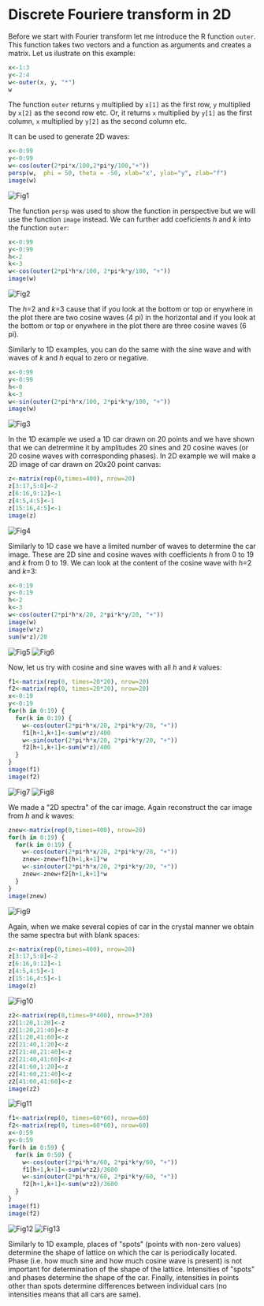 # Discrete Fouriere transform in 2D

Before we start with Fourier transform let me introduce the R function `outer`. This function takes two
vectors and a function as arguments and creates a matrix. Let us ilustrate on this example:

```R
x<-1:3
y<-2:4
w<-outer(x, y, "*")
w
```
The function `outer` returns `y` multiplied by `x[1]` as the first row, `y` multiplied by `x[2]` as the
second row etc. Or, it returns `x` multiplied by `y[1]` as the first column, `x` multiplied by `y[2]` as
the second column etc.

It can be used to generate 2D waves:
```R
x<-0:99
y<-0:99
w<-cos(outer(2*pi*x/100,2*pi*y/100,"+"))
persp(w,  phi = 50, theta = -50, xlab="x", ylab="y", zlab="f")
image(w)
```
![Fig1](fig1.png)

The function `persp` was used to show the function in perspective but we will use the function `image`
instead. We can further add coeficients *h* and *k* into the function `outer`:
```R
x<-0:99
y<-0:99
h<-2
k<-3
w<-cos(outer(2*pi*h*x/100, 2*pi*k*y/100, "+"))
image(w)
```
![Fig2](fig2.png)

The *h*=2 and *k*=3 cause that if you look at the bottom or top or enywhere in the plot there are
two cosine waves (4 pi) in the horizontal and if you look at the bottom or top or enywhere in the
plot there are three cosine waves (6 pi).

Similarly to 1D examples, you can do the same with the sine wave and with waves of *k* and *h*
equal to zero or negative.
```R
x<-0:99
y<-0:99
h<-0
k<-3
w<-sin(outer(2*pi*h*x/100, 2*pi*k*y/100, "+"))
image(w)
```
![Fig3](fig3.png)

In the 1D example we used a 1D car drawn on 20 points and we have shown that we can detrermine it
by amplitudes 20 sines and 20 cosine waves (or 20 cosine waves with corresponding phases). In 2D
example we will make a 2D image of car drawn on 20x20 point canvas:
```R
z<-matrix(rep(0,times=400), nrow=20)
z[3:17,5:8]<-2
z[6:16,9:12]<-1
z[4:5,4:5]<-1
z[15:16,4:5]<-1
image(z)
```
![Fig4](fig4.png)

Similarly to 1D case we have a limited number of waves to determine the car image. These are 2D
sine and cosine waves with coefficients *h* from 0 to 19 and *k* from 0 to 19. We can look at
the content of the cosine wave with *h*=2 and *k*=3:
```R
x<-0:19
y<-0:19
h<-2
k<-3
w<-cos(outer(2*pi*h*x/20, 2*pi*k*y/20, "+"))
image(w)
image(w*z)
sum(w*z)/20
```
![Fig5](fig5.png)
![Fig6](fig6.png)

Now, let us try with cosine and sine waves with all *h* and *k* values:
```R
f1<-matrix(rep(0, times=20*20), nrow=20)
f2<-matrix(rep(0, times=20*20), nrow=20)
x<-0:19
y<-0:19
for(h in 0:19) {
  for(k in 0:19) {
    w<-cos(outer(2*pi*h*x/20, 2*pi*k*y/20, "+"))
    f1[h+1,k+1]<-sum(w*z)/400
    w<-sin(outer(2*pi*h*x/20, 2*pi*k*y/20, "+"))
    f2[h+1,k+1]<-sum(w*z)/400
  }
}
image(f1)
image(f2)
```
![Fig7](fig7.png)
![Fig8](fig8.png)

We made a "2D spectra" of the car image. Again reconstruct the car image from *h* and *k* waves:
```R
znew<-matrix(rep(0,times=400), nrow=20)
for(h in 0:19) {
  for(k in 0:19) {
    w<-cos(outer(2*pi*h*x/20, 2*pi*k*y/20, "+"))
    znew<-znew+f1[h+1,k+1]*w
    w<-sin(outer(2*pi*h*x/20, 2*pi*k*y/20, "+"))
    znew<-znew+f2[h+1,k+1]*w
  }
}
image(znew)
```
![Fig9](fig9.png)

Again, when we make several copies of car in the crystal manner we obtain the same spectra but
with blank spaces:
```R
z<-matrix(rep(0,times=400), nrow=20)
z[3:17,5:8]<-2
z[6:16,9:12]<-1
z[4:5,4:5]<-1
z[15:16,4:5]<-1
image(z)
```
![Fig10](fig10.png)

```R
z2<-matrix(rep(0,times=9*400), nrow=3*20)
z2[1:20,1:20]<-z
z2[1:20,21:40]<-z
z2[1:20,41:60]<-z
z2[21:40,1:20]<-z
z2[21:40,21:40]<-z
z2[21:40,41:60]<-z
z2[41:60,1:20]<-z
z2[41:60,21:40]<-z
z2[41:60,41:60]<-z
image(z2)
```

![Fig11](fig11.png)

```R
f1<-matrix(rep(0, times=60*60), nrow=60)
f2<-matrix(rep(0, times=60*60), nrow=60)
x<-0:59
y<-0:59
for(h in 0:59) {
  for(k in 0:59) {
    w<-cos(outer(2*pi*h*x/60, 2*pi*k*y/60, "+"))
    f1[h+1,k+1]<-sum(w*z2)/3600
    w<-sin(outer(2*pi*h*x/60, 2*pi*k*y/60, "+"))
    f2[h+1,k+1]<-sum(w*z2)/3600
  }
}
image(f1)
image(f2)
```
![Fig12](fig12.png)
![Fig13](fig13.png)

Similarly to 1D example, places of "spots" (points with non-zero values) determine the shape of lattice on
which the car is periodically located. Phase (i.e. how much sine and how much cosine wave is present) is not
important for determination of the shape of the lattice. Intensities of "spots" and phases determine
the shape of the car. Finally, intensities in points other than spots determine differences between individual
cars (no intensities means that all cars are same).


